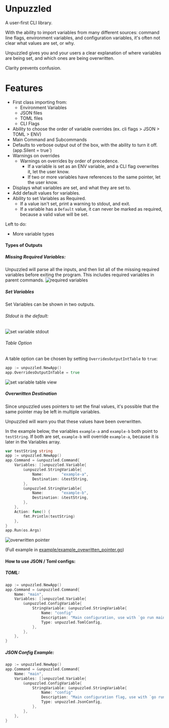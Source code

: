 # Unpuzzled
A user-first CLI library. 

With the ability to import variables from many different sources: command line flags, environment variables, and configuration variables, it's often not clear what values are set, or why.

Unpuzzled gives you and your users a clear explanation of where variables are being set, and which ones are being overwritten.

Clarity prevents confusion.

# Features
* First class importing from:
    * Environment Variables
    * JSON files
    * TOML files
    * CLI Flags
* Ability to choose the order of variable overrides (ex. cli flags > JSON > TOML > ENV)
* Main Command and Subcommands
* Defaults to verbose output out of the box, with the ability to turn it off. (app.Silent = true`)
* Warnings on overrides 
    * Warnings on overrides by order of precedence. 
        * If a variable is set as an ENV variable, and a CLI flag overwrites it, let the user know.
        * If two or more variables have references to the same pointer, let the user know.
* Displays what variables are set, and what they are set to.
* Add default values for variables.
* Ability to set Variables as Required.
    * If a value isn't set, print a warning to stdout, and exit.
    * If a variable has a `Default` value, it can never be marked as required, because a valid value will be set.

Left to do:
* More variable types

#### Types of Outputs
##### Missing Required Variables:
Unpuzzled will parse all the inputs, and then list all of the missing required variables before exiting the program. This includes required variables in parent commands.
![required variables](https://github.com/timjchin/unpuzzled/raw/master/fixtures/missing_required_variables.jpg "Required Variable Example CLI Output.")

##### Set Variables
Set Variables can be shown in two outputs.

###### Stdout is the default:

![set variable stdout](https://github.com/timjchin/unpuzzled/raw/master/fixtures/set_variables_stdout.jpg "Example Stdout Output for set variables.")

###### Table Option
A table option can be chosen by setting `OverridesOutputIntTable` to `true`:
```go
app := unpuzzled.NewApp()
app.OverridesOutputInTable = true
```
![set variable table view](https://github.com/timjchin/unpuzzled/raw/master/fixtures/set_variables_table_output.jpg "Example Table Output for set variables.")

##### Overwritten Destination
Since unpuzzled uses pointers to set the final values, it's possible that the same pointer may be left in multiple variables. 

Unpuzzled will warn you that these values have been overwritten. 

In the example below, the variables `example-a` and `example-b` both point to `testString`. If both are set, `example-b` will override `example-a`, because it is later in the Variables array. 

```go
var testString string
app := unpuzzled.NewApp()
app.Command = &unpuzzled.Command{
    Variables: []unpuzzled.Variable{
        &unpuzzled.StringVariable{
            Name:        "example-a",
            Destination: &testString,
        },
        &unpuzzled.StringVariable{
            Name:        "example-b",
            Destination: &testString,
        },
    },
    Action: func() {
        fmt.Println(testString)
    },
}
app.Run(os.Args)
```
![overwritten pointer](https://github.com/timjchin/unpuzzled/raw/master/fixtures/overwritten_pointer.png "Example Output for overwritten variables.")

(Full example in [example/example_ovewritten_pointer.go](https://github.com/timjchin/unpuzzled/blob/master/example/example_overwritten_pointer.go))


#### How to use JSON / Toml configs:
##### TOML:
```go
app := unpuzzled.NewApp()
app.Command = &unpuzzled.Command{
    Name: "main",
    Variables: []unpuzzled.Variable{
        &unpuzzled.ConfigVariable{
            StringVariable: &unpuzzled.StringVariable{
                Name: "config"
                Description: "Main configuration, use with `go run main.go --config=path_to_file.toml`",
                Type: unpuzzled.TomlConfig,
            },
        },
    },
}
```
##### JSON Config Example:
```go
app := unpuzzled.NewApp()
app.Command = &unpuzzled.Command{
    Name: "main",
    Variables: []unpuzzled.Variable{
        &unpuzzled.ConfigVariable{
            StringVariable: &unpuzzled.StringVariable{
                Name: "config"
                Description: "Main configuration flag, use with `go run main.go --config=path_to_file.json`",
                Type: unpuzzled.JsonConfig,
            },
        },
    },
}
```